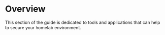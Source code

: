 # Overview

This section of the guide is dedicated to tools and applications that can help
to secure your homelab environment.
